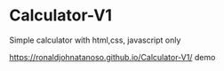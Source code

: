 # Calculator-V1
Simple calculator with html,css, javascript only

https://ronaldjohnatanoso.github.io/Calculator-V1/ demo
